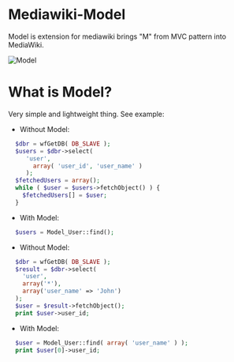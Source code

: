 Mediawiki-Model
===============

Model is extension for mediawiki brings "M" from MVC pattern into MediaWiki.

![Model](http://i.imgur.com/kn1bvbB.png)

What is Model?
==============

Very simple and lightweight thing. See example:
  - Without Model:
  
```php
  $dbr = wfGetDB( DB_SLAVE );
  $users = $dbr->select(
     'user',
       array( 'user_id', 'user_name' )
     );
  $fetchedUsers = array();
  while ( $user = $users->fetchObject() ) {
    $fetchedUsers[] = $user;
  }
```

  - With Model:
  
```php
  $users = Model_User::find();
```

  - Without Model:

```php
  $dbr = wfGetDB( DB_SLAVE );
  $result = $dbr->select(
    'user',
    array('*'),
    array('user_name' => 'John')
  );
  $user = $result->fetchObject();
  print $user->user_id;
```
  
  - With Model:

```php
  $user = Model_User::find( array( 'user_name' ) );
  print $user[0]->user_id;
```

  
